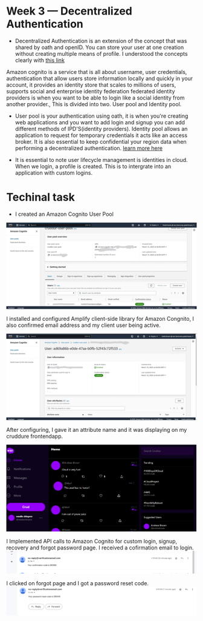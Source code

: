 # Week 3 — Decentralized Authentication

- Decentralized Authentication is an extension of the concept that was shared by oath and openID. You can store your user at one creation without creating multiple means of profile. I understood the concepts clearly with [this link](https://www.youtube.com/watch?v=9obl7rVgzJw&list=PLBfufR7vyJJ7k25byhRXJldB5AiwgNnWv&index=40)

Amazon cognito is a service that is all about username, user credentials, authentication that allow users store information locally and quickly in your account, it provides an identity store that scales to millions of users, supports social and enterprise identity federation federated identity providers is when you want to be able to login like a social identity from another provider., This is divided into two. User pool and Identity pool.

- User pool is your authentication using oath, it is when you're creating web applications and you want to add login and signup you can add different methods of IPD'S(identity providers). Identity pool allows an application to request for temporary credentials it acts like an access broker. It is also essential to keep confidential your region data when performing a decentralized authentication. [learn more here](https://www.youtube.com/watch?v=tEJIeII66pY&list=PLBfufR7vyJJ7k25byhRXJldB5AiwgNnWv&index=39)

- It is essential to note user lifecycle management is identities in cloud. When we login, a profile is created. This is to intergrate into an application with custom logins.

# Techinal task
- I created an Amazon Cognito User Pool

![user_pool](assets/cruddur-user-pool%20week%203_LI%20(2).jpg)

I installed and configured Amplify client-side library for Amazon Congnito, I also confirmed email address and my client user being active.

![client_user](assets/active%20user%20week%203_LI.jpg)

After configuring, I gave it an attribute name and it was displaying on my cruddure frontendapp.

![username](assets/username%20week%203.png)

I Implemented API calls to Amazon Cognito for custom login, signup, recovery and forgot password page. I received a cofirmation email to login. 
![verificatio](assets/verification%20code%20week%203.png)

I clicked on forgot page and I got a password reset code.
![password_reset](assets/password%20reset%20week%203%20.png)


